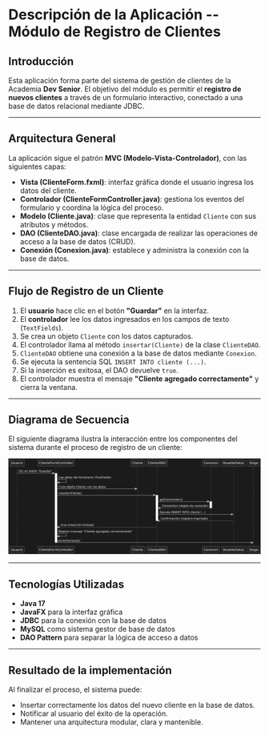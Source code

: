 # Descripción de la Aplicación -- Módulo de Registro de Clientes

## Introducción

Esta aplicación forma parte del sistema de gestión de clientes de la
Academia **Dev Senior**.
El objetivo del módulo es permitir el **registro de nuevos clientes** a
través de un formulario interactivo, conectado a una base de datos
relacional mediante JDBC.

------------------------------------------------------------------------

## Arquitectura General

La aplicación sigue el patrón **MVC (Modelo-Vista-Controlador)**, con
las siguientes capas:

-   **Vista (ClienteForm.fxml)**: interfaz gráfica donde el usuario
    ingresa los datos del cliente.
-   **Controlador (ClienteFormController.java)**: gestiona los eventos
    del formulario y coordina la lógica del proceso.
-   **Modelo (Cliente.java)**: clase que representa la entidad `Cliente`
    con sus atributos y métodos.
-   **DAO (ClienteDAO.java)**: clase encargada de realizar las
    operaciones de acceso a la base de datos (CRUD).
-   **Conexión (Conexion.java)**: establece y administra la conexión con
    la base de datos.

------------------------------------------------------------------------

## Flujo de Registro de un Cliente

1.  El **usuario** hace clic en el botón **"Guardar"** en la interfaz.
2.  El **controlador** lee los datos ingresados en los campos de texto
    (`TextFields`).
3.  Se crea un objeto `Cliente` con los datos capturados.
4.  El controlador llama al método `insertar(Cliente)` de la clase
    `ClienteDAO`.
5.  `ClienteDAO` obtiene una conexión a la base de datos mediante
    `Conexion`.
6.  Se ejecuta la sentencia SQL `INSERT INTO cliente (...)`.
7.  Si la inserción es exitosa, el DAO devuelve `true`.
8.  El controlador muestra el mensaje **"Cliente agregado
    correctamente"** y cierra la ventana.

------------------------------------------------------------------------

## Diagrama de Secuencia

El siguiente diagrama ilustra la interacción entre los componentes del
sistema durante el proceso de registro de un cliente:

![Diagrama de secuencia del registro de cliente](diagrama.png)

------------------------------------------------------------------------

## Tecnologías Utilizadas

-   **Java 17**
-   **JavaFX** para la interfaz gráfica
-   **JDBC** para la conexión con la base de datos
-   **MySQL** como sistema gestor de base de datos
-   **DAO Pattern** para separar la lógica de acceso a datos

------------------------------------------------------------------------

##   Resultado de la implementación

Al finalizar el proceso, el sistema puede:
- Insertar correctamente los datos del nuevo cliente en la base de
datos.
- Notificar al usuario del éxito de la operación.
- Mantener una arquitectura modular, clara y mantenible.
